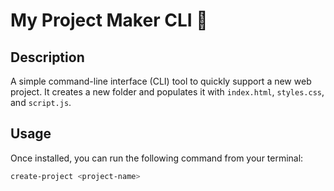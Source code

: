 # My Project Maker CLI 🤖

## Description

A simple command-line interface (CLI) tool to quickly support a new web project. It creates a new folder and populates it with `index.html`, `styles.css`, and `script.js`.

## Usage

Once installed, you can run the following command from your terminal:

```bash
create-project <project-name>